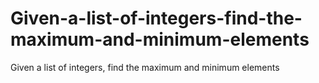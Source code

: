 # Given-a-list-of-integers-find-the-maximum-and-minimum-elements
Given a list of integers, find the maximum and minimum elements
